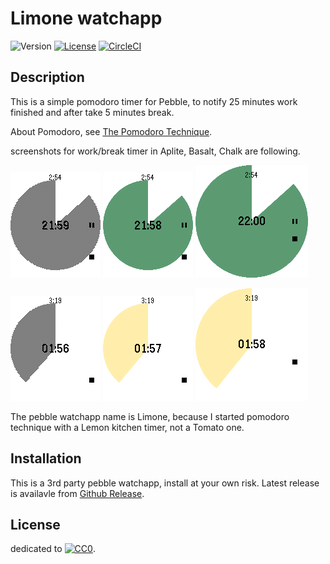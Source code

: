 # Limone watchapp

![Version](https://img.shields.io/github/tag/uchida/limone-watchapp.svg)
[![License](https://img.shields.io/github/license/uchida/limone-watchapp.svg)](https://tldrlegal.com/license/creative-commons-cc0-1.0-universal)
[![CircleCI](https://img.shields.io/circleci/project/uchida/limone-watchapp.svg)](https://circleci.com/gh/uchida/limone-watchapp)

## Description

This is a simple pomodoro timer for Pebble,
to notify 25 minutes work finished and after take 5 minutes break.

About Pomodoro, see [The Pomodoro Technique](http://pomodorotechnique.com/).

screenshots for work/break timer in Aplite, Basalt, Chalk are following.

![work timer for aplite](screenshots/aplite-screenshot1.png)
![work timer for basalt](screenshots/basalt-screenshot1.png)
![work timer for chalk](screenshots/chalk-screenshot1.png)

![break timer for aplite](screenshots/aplite-screenshot2.png)
![break timer for basalt](screenshots/basalt-screenshot2.png)
![break timer for chalk](screenshots/chalk-screenshot2.png)

The pebble watchapp name is Limone, because I started pomodoro technique
with a Lemon kitchen timer, not a Tomato one.

## Installation

This is a 3rd party pebble watchapp, install at your own risk.
Latest release is availavle from [Github Release](https://github.com/uchida/limone-watchapp/releases).

## License

dedicated to [![CC0](http://i.creativecommons.org/p/zero/1.0/80x15.png "CC0")](https://creativecommons.org/publicdomain/zero/1.0/).
